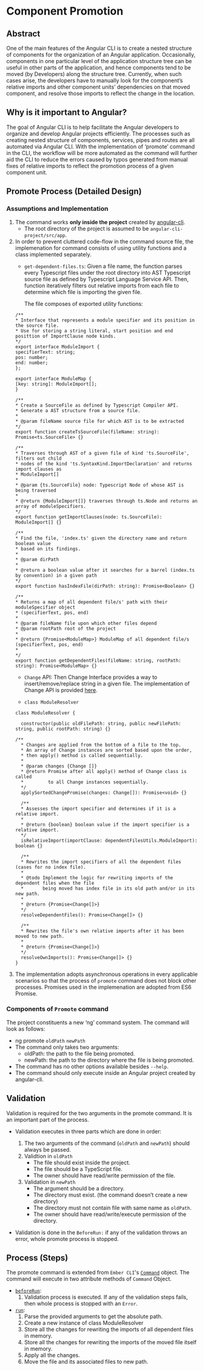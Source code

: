 Component Promotion
===================

Abstract
-----------
One of the main features of the Angular CLI is to create a nested structure of components for the organization of an Angular application. Occasionally, components in one particular level of the application structure tree can be useful in other parts of the application, and hence components tend to be moved (by Developers) along the structure tree. Currently, when such cases arise, the developers have to manually look for the component’s relative imports and other component units’ dependencies on that moved component, and resolve those imports to reflect the change in the location.  

Why is it important to Angular?
----------------------------------------------
The goal of Angular CLI is to help facilitate the Angular developers to organize and develop Angular projects efficiently. The processes such as creating nested structure of components, services, pipes and routes are all automated via Angular CLI. With the implementation of ‘promote’ command in the CLI, the workflow will be more automated as the command will further aid the CLI to reduce the errors caused by typos generated from manual fixes of relative imports to reflect the promotion process of a given component unit. 


Promote Process (Detailed Design)
----------------------------------------------

### Assumptions and Implementation

1. The command works **only inside the project** created by [angular-cli](https://github.com/angular/angular-cli).
    * The root directory of the project is assumed to be `angular-cli-project/src/app`.
2. In order to prevent cluttered code-flow in the command source file, the implemenation for command consists of using 
    utility functions and a class implemented separately.
    * `get-dependent-files.ts`: 
      Given a file name, the function parses every Typescript files under the root directory into AST Typescript source file
      as defined by Typescript Language Service API. Then, function iteratively filters out relative imports from each file
      to determine which file is importing the given file.

      The file composes of exported utility functions:
    ```
    /**
    * Interface that represents a module specifier and its position in the source file.
    * Use for storing a string literal, start position and end posittion of ImportClause node kinds.
    */
    export interface ModuleImport {
    specifierText: string;
    pos: number;
    end: number;
    };

    export interface ModuleMap {
    [key: string]: ModuleImport[];
    }

    /**
    * Create a SourceFile as defined by Typescript Compiler API.
    * Generate a AST structure from a source file.
    * 
    * @param fileName source file for which AST is to be extracted
    */
    export function createTsSourceFile(fileName: string): Promise<ts.SourceFile> {}

    /**
    * Traverses through AST of a given file of kind 'ts.SourceFile', filters out child
    * nodes of the kind 'ts.SyntaxKind.ImportDeclaration' and returns import clauses as 
    * ModuleImport[]
    * 
    * @param {ts.SourceFile} node: Typescript Node of whose AST is being traversed
    * 
    * @return {ModuleImport[]} traverses through ts.Node and returns an array of moduleSpecifiers.
    */
    export function getImportClauses(node: ts.SourceFile): ModuleImport[] {}

    /** 
    * Find the file, 'index.ts' given the directory name and return boolean value
    * based on its findings.
    * 
    * @param dirPath
    * 
    * @return a boolean value after it searches for a barrel (index.ts by convention) in a given path
    */
    export function hasIndexFile(dirPath: string): Promise<Boolean> {}

    /**
    * Returns a map of all dependent file/s' path with their moduleSpecifier object
    * (specifierText, pos, end)
    * 
    * @param fileName file upon which other files depend 
    * @param rootPath root of the project
    * 
    * @return {Promise<ModuleMap>} ModuleMap of all dependent file/s (specifierText, pos, end)
    * 
    */
    export function getDependentFiles(fileName: string, rootPath: string): Promise<ModuleMap> {}
    ```
    * `Change` API: Then Change Interface provides a way to insert/remove/replace string in a given file.
    The implementation of Change API is provided [here](https://github.com/hansl/angular-cli/blob/7ea3e78ff3d899d5277aac5dfeeece4056d0efe3/docs/design/upgrade.md#change-api).

    * `class ModuleResolver`
    ```
    class ModuleResolver {
      
      constructor(public oldFilePath: string, public newFilePath: string, public rootPath: string) {}
    
    /**
      * Changes are applied from the bottom of a file to the top.
      * An array of Change instances are sorted based upon the order, 
      * then apply() method is called sequentially.
      * 
      * @param changes {Change []} 
      * @return Promise after all apply() method of Change class is called 
      *         to all Change instances sequentially.
      */
      applySortedChangePromise(changes: Change[]): Promise<void> {}

      /** 
      * Assesses the import specifier and determines if it is a relative import.
      * 
      * @return {boolean} boolean value if the import specifier is a relative import.
      */
      isRelativeImport(importClause: dependentFilesUtils.ModuleImport): boolean {}
      
      /** 
      * Rewrites the import specifiers of all the dependent files (cases for no index file).
      * 
      * @todo Implement the logic for rewriting imports of the dependent files when the file
      *       being moved has index file in its old path and/or in its new path.
      * 
      * @return {Promise<Change[]>} 
      */
      resolveDependentFiles(): Promise<Change[]> {}

      /**
      * Rewrites the file's own relative imports after it has been moved to new path.
      * 
      * @return {Promise<Change[]>}
      */
      resolveOwnImports(): Promise<Change[]> {}
    }
    ```
3. The implementation adopts asynchronous operations in every applicable scenarios so that the process of 
   `promote` command does not block other processes. Promises used in the implemenation are adopted from ES6 Promise.

### Components of `Promote` command

The project constituents a new ‘ng’ command system. The command will look as follows:
* ng promote `oldPath` `newPath`
* The command only takes two arguments:
  * oldPath: the path to the file being promoted.
  * newPath: the path to the directory where the file is being promoted.
* The command has no other options available besides `--help`.
* The command should only execute inside an Angular project created by angular-cli.

Validation
---------------

Validation is required for the two arguments in the promote command. It is an important part of the process.
* Validation executes in three parts which are done in order:

  1. The two arguments of the command (`oldPath` and `newPath`) should always be passed.
  2. Validtion in `oldPath`
      * The file should exist inside the project.
      * The file should be a TypeScript file.
      * The owner should have read/write permission of the file.
  3. Validation in `newPath`
      * The argument should be a directory.
      * The directory must exist. (the command doesn’t create a new directory)
      * The directory must not contain file with same name as `oldPath`.
      * The owner should have read/write/execute permission of the directory.
* Validation is done in the `BeforeRun:` if any of the validation throws an error, whole promote process is stopped.

Process (Steps)
----------------
The promote command is extended from `Ember CLI`'s [`Command`](https://github.com/ember-cli/ember-cli/blob/master/lib/models/command.js) 
object.
The command will execute in two attribute methods of `Command` Object.

* [`beforeRun`](https://github.com/ember-cli/ember-cli/blob/master/lib/models/command.js#L182): 
  1. Validation process is executed. If any of the validation steps fails, then whole process is stopped with an `Error`.
* [`run`](https://github.com/ember-cli/ember-cli/blob/master/lib/models/command.js#L484): 
  1. Parse the provided arguments to get the absolute path.
  2. Create a new instance of class ModuleResolver
  3. Store all the changes for rewriting the imports of all dependent files in memory.
  4. Store all the changes for rewriting the imports of the moved file itself in memory.
  5. Apply all the changes.
  6. Move the file and its associated files to new path.

